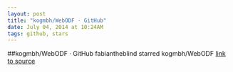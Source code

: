 ```yaml
---
layout: post
title: "kogmbh/WebODF · GitHub"
date: July 04, 2014 at 10:24AM
tags: github, stars
---
```

##kogmbh/WebODF · GitHub
fabiantheblind starred kogmbh/WebODF
[link to source](http://ift.tt/1kpA3Dj) 
